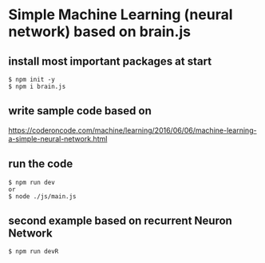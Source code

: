 # Simple Machine Learning (neural network) based on brain.js

## install most important packages at start

```node
$ npm init -y
$ npm i brain.js
```

## write sample code based on

https://coderoncode.com/machine/learning/2016/06/06/machine-learning-a-simple-neural-network.html

## run the code

```node
$ npm run dev
or 
$ node ./js/main.js
```

## second example based on recurrent Neuron Network

```node
$ npm run devR
```
